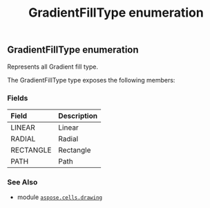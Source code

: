 ﻿---
title: GradientFillType enumeration
second_title: Aspose.Cells for Python via .NET API References
description: 
type: docs
weight: 880
url: /aspose.cells.drawing/gradientfilltype/
is_root: false
---

## GradientFillType enumeration

Represents all Gradient fill type.



The GradientFillType type exposes the following members:

### Fields
| Field | Description |
| :- | :- |
| LINEAR | Linear |
| RADIAL | Radial |
| RECTANGLE | Rectangle |
| PATH | Path |



### See Also
* module [`aspose.cells.drawing`](..)
